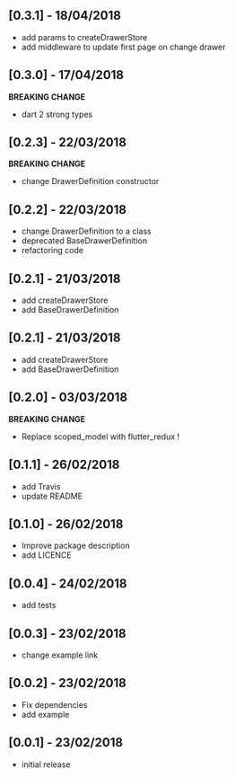 ## [0.3.1] - 18/04/2018
* add params to createDrawerStore
* add middleware to update first page on change drawer

## [0.3.0] - 17/04/2018
**BREAKING CHANGE**
* dart 2 strong types

## [0.2.3] - 22/03/2018
**BREAKING CHANGE**
* change DrawerDefinition constructor

## [0.2.2] - 22/03/2018
* change DrawerDefinition to a class
* deprecated BaseDrawerDefinition
* refactoring code

## [0.2.1] - 21/03/2018
* add createDrawerStore
* add BaseDrawerDefinition

## [0.2.1] - 21/03/2018
* add createDrawerStore
* add BaseDrawerDefinition

## [0.2.0] - 03/03/2018

**BREAKING CHANGE**
* Replace scoped_model with flutter_redux !

## [0.1.1] - 26/02/2018

* add Travis
* update README

## [0.1.0] - 26/02/2018

* Improve package description
* add LICENCE

## [0.0.4] - 24/02/2018

* add tests
 
## [0.0.3] - 23/02/2018

* change example link

## [0.0.2] - 23/02/2018

* Fix dependencies
* add example

## [0.0.1] - 23/02/2018

* initial release

